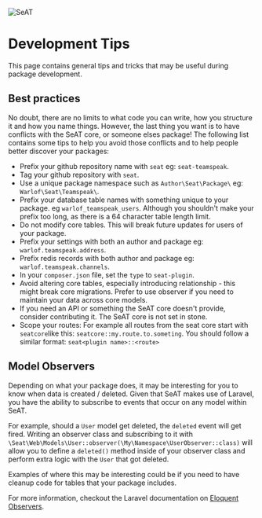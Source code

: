 ![SeAT](https://i.imgur.com/aPPOxSK.png)

# Development Tips

This page contains general tips and tricks that may be useful during package development.

## Best practices

No doubt, there are no limits to what code you can write, how you structure it and how you name things. However, the last thing you want is to have conflicts with the SeAT core, or someone elses package! The following list contains some tips to help you avoid those conflicts and to help people better discover your packages:

- Prefix your github repository name with `seat` eg: `seat-teamspeak`.
- Tag your github repository with `seat`.
- Use a unique package namespace such as `Author\Seat\Package\` eg: `Warlof\Seat\Teamspeak\`.
- Prefix your database table names with something unique to your package. eg `warlof_teamspeak_users`. 
  Although you shouldn't make your prefix too long, as there is a 64 character table length limit.
- Do not modify core tables. This will break future updates for users of your package.
- Prefix your settings with both an author and package eg: `warlof.teamspeak.address`.
- Prefix redis records with both author and package eg: `warlof.teamspeak.channels`.
- In your `composer.json` file, set the `type` to `seat-plugin`.
- Avoid altering core tables, especially introducing relationship - this might break core migrations. Prefer to use observer if you need to maintain your data across core models.
- If you need an API or something the SeAT core doesn't provide, consider contributing it. The SeAT core is not set in stone.
- Scope your routes: For example all routes from the seat core start with `seatcore`like this: `seatcore::my.route.to.someting`. You should follow a similar format: `seat<plugin name>::<route>`

## Model Observers

Depending on what your package does, it may be interesting for you to know when data is created / deleted. Given that SeAT makes use of Laravel, you have the ability to subscribe to events that occur on any model within SeAT.

For example, should a `User` model get deleted, the `deleted` event will get fired. Writing an observer class and subscribing to it with `\Seat\Web\Models\User::observer(\My\Namespace\UserObserver::class)` will allow you to define a `deleted()` method inside of your observer class and perform extra logic with the `User` that got deleted.

Examples of where this may be interesting could be if you need to have cleanup code for tables that your package includes.

For more information, checkout the Laravel documentation on [Eloquent Observers](https://laravel.com/docs/10.x/eloquent#observers).
